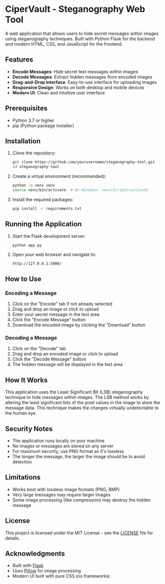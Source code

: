 # CiperVault - Steganography Web Tool

A web application that allows users to hide secret messages within images using steganography techniques. Built with Python Flask for the backend and modern HTML, CSS, and JavaScript for the frontend.

## Features

- **Encode Messages**: Hide secret text messages within images
- **Decode Messages**: Extract hidden messages from encoded images
- **Drag-and-Drop Interface**: Easy-to-use interface for uploading images
- **Responsive Design**: Works on both desktop and mobile devices
- **Modern UI**: Clean and intuitive user interface

## Prerequisites

- Python 3.7 or higher
- pip (Python package installer)

## Installation

1. Clone the repository:
   ```bash
   git clone https://github.com/yourusername/steganography-tool.git
   cd steganography-tool
   ```

2. Create a virtual environment (recommended):
   ```bash
   python -m venv venv
   source venv/bin/activate  # On Windows: venv\Scripts\activate
   ```

3. Install the required packages:
   ```bash
   pip install -r requirements.txt
   ```

## Running the Application

1. Start the Flask development server:
   ```bash
   python app.py
   ```

2. Open your web browser and navigate to:
   ```
   http://127.0.0.1:5000/
   ```

## How to Use

### Encoding a Message
1. Click on the "Encode" tab if not already selected
2. Drag and drop an image or click to upload
3. Enter your secret message in the text area
4. Click the "Encode Message" button
5. Download the encoded image by clicking the "Download" button

### Decoding a Message
1. Click on the "Decode" tab
2. Drag and drop an encoded image or click to upload
3. Click the "Decode Message" button
4. The hidden message will be displayed in the text area

## How It Works

This application uses the Least Significant Bit (LSB) steganography technique to hide messages within images. The LSB method works by altering the least significant bits of the pixel values in the image to store the message data. This technique makes the changes virtually undetectable to the human eye.

## Security Notes

- The application runs locally on your machine
- No images or messages are stored on any server
- For maximum security, use PNG format as it's lossless
- The longer the message, the larger the image should be to avoid detection

## Limitations

- Works best with lossless image formats (PNG, BMP)
- Very large messages may require larger images
- Some image processing (like compression) may destroy the hidden message

## License

This project is licensed under the MIT License - see the [LICENSE](LICENSE) file for details.

## Acknowledgments

- Built with [Flask](https://flask.palletsprojects.com/)
- Uses [Pillow](https://python-pillow.org/) for image processing
- Modern UI built with pure CSS (no frameworks)


